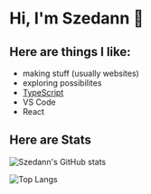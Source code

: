 # Hi, I'm Szedann 👋

## Here are things I like:
* making stuff (usually websites)
* exploring possibilites
* [TypeScript](https://www.typescriptlang.org/)
* VS Code
* React


## Here are Stats
![Szedann's GitHub stats](https://github-readme-stats.vercel.app/api?username=Szedann&count_private=true&show_icons=true&theme=dark&bg_color=0D1117&include_all_commits=true&disable_animations=true&hide=issues,contribs)


![Top Langs](https://github-readme-stats.vercel.app/api/top-langs/?username=Szedann&theme=dark&bg_color=0D1117&layout=compact)

